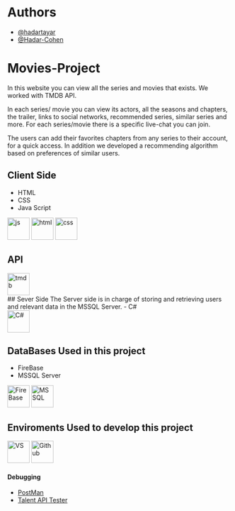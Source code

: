 # Authors
- [@hadartayar](https://github.com/hadartayar)
- [@Hadar-Cohen](https://github.com/Hadar-Cohen)

# Movies-Project
In this website you can view all the series and movies that exists.
We worked with TMDB API.

In each series/ movie you can view its actors, all the seasons and chapters, the trailer, links to social networks, recommended series, similar series and more.
For each series/movie there is a specific live-chat you can join.

The users can add their favorites chapters from any series to their account, for a quick access. 
In addition we developed a recommending algorithm based on preferences of similar users. 

## Client Side
- HTML
- CSS
- Java Script
<div>
  <img src="https://skillicons.dev/icons?i=js" title="js" **alt="js" width="50" height="50"/>
  <img src="https://skillicons.dev/icons?i=html" title="html" **alt="html" width="50" height="50"/>
  <img src="https://skillicons.dev/icons?i=css" title="css" **alt="css" width="50" height="50"/>
</div>

## API
<div>
  <img src="https://www.div.cz/img/ico/tmdb.png" title="tmdb" **alt="tmdb" width="50" height="50"/>
</div>
## Sever Side
The Server side is in charge of storing and retrieving users and relevant data in the MSSQL Server.
- C#
<div>
  <img src="https://img.icons8.com/color/900/c-sharp-logo.png" title="C#" **alt="C#" width="50" height="50"/>
</div>

## DataBases Used in this project
- FireBase
- MSSQL Server
<div>
  <img src="https://img.icons8.com/color/900/firebase.png" title="FireBase" **alt="FireBase" width="50" height="50"/>
  <img src="https://www.sqlservertutorial.net/wp-content/uploads/sql-server-tutorial.svg" title="MSSQL" **alt="MSSQL" width="50" height="50"/>
</div>

## Enviroments Used to develop this project
<div>
  <img src="https://img.icons8.com/color/900/visual-studio.png" title="VS" **alt="VS" width="50" height="50"/>
  <img src="https://img.icons8.com/color/900/github.png" title="Github" **alt="Github" width="50" height="50"/>
</div>

#### Debugging
- [PostMan](https://www.postman.com/) 
- [Talent API Tester](https://chrome.google.com/webstore/detail/talend-api-tester-free-ed/aejoelaoggembcahagimdiliamlcdmfm)


